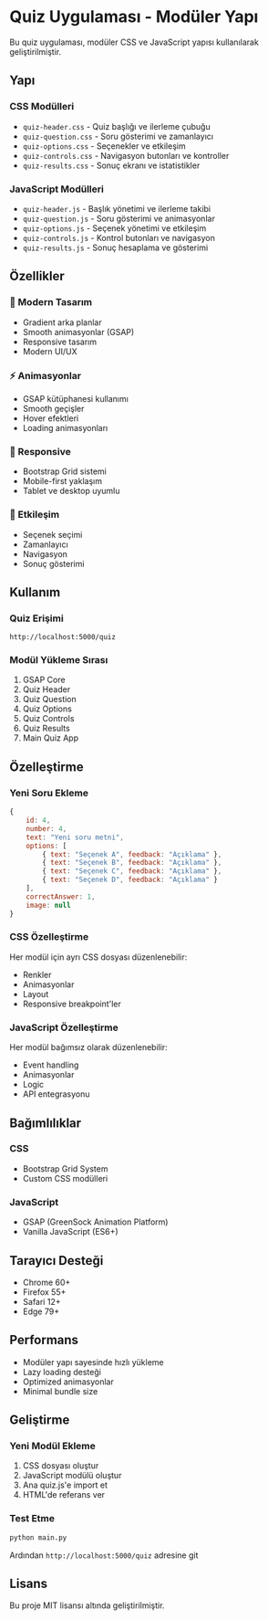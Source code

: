 # Quiz Uygulaması - Modüler Yapı

Bu quiz uygulaması, modüler CSS ve JavaScript yapısı kullanılarak geliştirilmiştir.

## Yapı

### CSS Modülleri
- `quiz-header.css` - Quiz başlığı ve ilerleme çubuğu
- `quiz-question.css` - Soru gösterimi ve zamanlayıcı
- `quiz-options.css` - Seçenekler ve etkileşim
- `quiz-controls.css` - Navigasyon butonları ve kontroller
- `quiz-results.css` - Sonuç ekranı ve istatistikler

### JavaScript Modülleri
- `quiz-header.js` - Başlık yönetimi ve ilerleme takibi
- `quiz-question.js` - Soru gösterimi ve animasyonlar
- `quiz-options.js` - Seçenek yönetimi ve etkileşim
- `quiz-controls.js` - Kontrol butonları ve navigasyon
- `quiz-results.js` - Sonuç hesaplama ve gösterimi

## Özellikler

### 🎨 Modern Tasarım
- Gradient arka planlar
- Smooth animasyonlar (GSAP)
- Responsive tasarım
- Modern UI/UX

### ⚡ Animasyonlar
- GSAP kütüphanesi kullanımı
- Smooth geçişler
- Hover efektleri
- Loading animasyonları

### 📱 Responsive
- Bootstrap Grid sistemi
- Mobile-first yaklaşım
- Tablet ve desktop uyumlu

### 🎯 Etkileşim
- Seçenek seçimi
- Zamanlayıcı
- Navigasyon
- Sonuç gösterimi

## Kullanım

### Quiz Erişimi
```
http://localhost:5000/quiz
```

### Modül Yükleme Sırası
1. GSAP Core
2. Quiz Header
3. Quiz Question
4. Quiz Options
5. Quiz Controls
6. Quiz Results
7. Main Quiz App

## Özelleştirme

### Yeni Soru Ekleme
```javascript
{
    id: 4,
    number: 4,
    text: "Yeni soru metni",
    options: [
        { text: "Seçenek A", feedback: "Açıklama" },
        { text: "Seçenek B", feedback: "Açıklama" },
        { text: "Seçenek C", feedback: "Açıklama" },
        { text: "Seçenek D", feedback: "Açıklama" }
    ],
    correctAnswer: 1,
    image: null
}
```

### CSS Özelleştirme
Her modül için ayrı CSS dosyası düzenlenebilir:
- Renkler
- Animasyonlar
- Layout
- Responsive breakpoint'ler

### JavaScript Özelleştirme
Her modül bağımsız olarak düzenlenebilir:
- Event handling
- Animasyonlar
- Logic
- API entegrasyonu

## Bağımlılıklar

### CSS
- Bootstrap Grid System
- Custom CSS modülleri

### JavaScript
- GSAP (GreenSock Animation Platform)
- Vanilla JavaScript (ES6+)

## Tarayıcı Desteği

- Chrome 60+
- Firefox 55+
- Safari 12+
- Edge 79+

## Performans

- Modüler yapı sayesinde hızlı yükleme
- Lazy loading desteği
- Optimized animasyonlar
- Minimal bundle size

## Geliştirme

### Yeni Modül Ekleme
1. CSS dosyası oluştur
2. JavaScript modülü oluştur
3. Ana quiz.js'e import et
4. HTML'de referans ver

### Test Etme
```bash
python main.py
```
Ardından `http://localhost:5000/quiz` adresine git

## Lisans

Bu proje MIT lisansı altında geliştirilmiştir. 